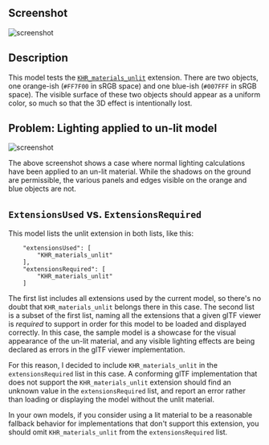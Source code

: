 ## Screenshot

![screenshot](screenshot/screenshot_large.jpg)

## Description

This model tests the [`KHR_materials_unlit`](https://github.com/KhronosGroup/glTF/tree/master/extensions/2.0/Khronos/KHR_materials_unlit) extension.  There are two objects, one orange-ish (`#FF7F00` in sRGB space) and one blue-ish (`#007FFF` in sRGB space).  The visible surface of these two objects should appear as a uniform color, so much so that the 3D effect is intentionally lost.

## Problem: Lighting applied to un-lit model

![screenshot](screenshot/unlit_test_fail.jpg)

The above screenshot shows a case where normal lighting calculations have been applied to an un-lit material.  While the shadows on the ground are permissible, the various panels and edges visible on the orange and blue objects are not.

## `ExtensionsUsed` vs. `ExtensionsRequired`

This model lists the unlit extension in both lists, like this:

```
    "extensionsUsed": [
        "KHR_materials_unlit"
    ],
    "extensionsRequired": [
        "KHR_materials_unlit"
    ]
```

The first list includes all extensions used by the current model, so there's no doubt that `KHR_materials_unlit` belongs there in this case.  The second list is a subset of the first list, naming all the extensions that a given glTF viewer is *required* to support in order for this model to be loaded and displayed correctly.  In this case, the sample model is a showcase for the visual appearance of the un-lit material, and any visible lighting effects are being declared as errors in the glTF viewer implementation.

For this reason, I decided to include `KHR_materials_unlit` in the `extensionsRequired` list in this case.  A conforming glTF implementation that does not support the `KHR_materials_unlit` extension should find an unknown value in the `extensionsRequired` list, and report an error rather than loading or displaying the model without the unlit material.

In your own models, if you consider using a lit material to be a reasonable fallback behavior for implementations that don't support this extension, you should omit `KHR_materials_unlit` from the `extensionsRequired` list.
